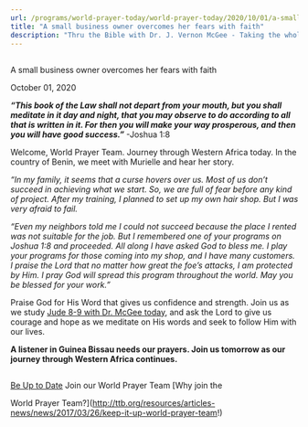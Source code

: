 ```yaml
---
url: /programs/world-prayer-today/world-prayer-today/2020/10/01/a-small-business-owner-overcomes-her-fears-with-faith
title: "A small business owner overcomes her fears with faith"
description: "Thru the Bible with Dr. J. Vernon McGee - Taking the whole Word to the whole world"
---
```







## 
 A small business owner overcomes her fears with faith


October 01, 2020




***“This book of the Law shall not depart from your mouth, but you shall meditate in it day and night, that you may observe to do according to all that is written in it. For then you will make your way prosperous, and then you will have good success.”*** -Joshua 1:8

Welcome, World Prayer Team. Journey through Western Africa today. In the country of Benin, we meet with Murielle and hear her story.

*“In my family, it seems that a curse hovers over us. Most of us don’t succeed in achieving what we start. So, we are full of fear before any kind of project. After my training, I planned to set up my own hair shop. But I was very afraid to fail.* 

*“Even my neighbors told me I could not succeed because the place I rented was not suitable for the job. But I remembered one of your programs on Joshua 1:8 and proceeded. All along I have asked God to bless me. I play your programs for those coming into my shop, and I have many customers. I praise the Lord that no matter how great the foe’s attacks, I am protected by Him. I pray God will spread this program throughout the world. May you be blessed for your work.”*

Praise God for His Word that gives us confidence and strength. Join us as we study [Jude 8-9 with Dr. McGee today](https://www.oneplace.com/ministries/thru-the-bible-with-j-vernon-mcgee/custom-player/), and ask the Lord to give us courage and hope as we meditate on His words and seek to follow Him with our lives.

**A listener in Guinea Bissau needs our prayers. Join us tomorrow as our journey through Western Africa continues.** 







## 




[Be Up to Date](http://feeds.feedburner.com/WorldPrayerToday "World Prayer Today RSS Feed")
Join our World Prayer Team
[Why join the  

World Prayer Team?](http://ttb.org/resources/articles-news/news/2017/03/26/keep-it-up-world-prayer-team!)




